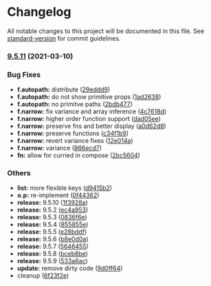 # Changelog

All notable changes to this project will be documented in this file. See [standard-version](https://github.com/conventional-changelog/standard-version) for commit guidelines.

### [9.5.11](https://github.com/millsp/ts-toolbelt/compare/v9.5.1...v9.5.11) (2021-03-10)


### Bug Fixes

* **f.autopath:** distribute ([29eddd9](https://github.com/millsp/ts-toolbelt/commit/29eddd99c6826696941c50681ce4858243786110))
* **f.autopath:** do not show primitive props ([1ad2638](https://github.com/millsp/ts-toolbelt/commit/1ad26389aa6a9a795d19d90d2724c73ae2bd51d9))
* **f.autopath:** no primitve paths ([2bdb477](https://github.com/millsp/ts-toolbelt/commit/2bdb4778325288154c8f71c0a5ae4a1b7e2b217f))
* **f.narrow:** fix variance and array inference ([4c7618d](https://github.com/millsp/ts-toolbelt/commit/4c7618d77b07d6b8c6dfd5087aa85a073bf57db3))
* **f.narrow:** higher order function support ([dad05ee](https://github.com/millsp/ts-toolbelt/commit/dad05eec6e6710ea4f63063658a3dee4d9c0ca28))
* **f.narrow:** preserve fns and better display ([a0d62d8](https://github.com/millsp/ts-toolbelt/commit/a0d62d8cfcd28eab7132c225ba187556ca749b4d))
* **f.narrow:** preserve functions ([c34f1b9](https://github.com/millsp/ts-toolbelt/commit/c34f1b95d0e0855203104eb696cfcb8221a65374))
* **f.narrow:** revert variance fixes ([12e014a](https://github.com/millsp/ts-toolbelt/commit/12e014a3f3d34047a3722486a73493f857a3697a))
* **f.narrow:** variance ([866ecd7](https://github.com/millsp/ts-toolbelt/commit/866ecd76744fc38244d85e7ef7b4bb90105cf7eb))
* **fn:** allow for curried in compose ([2bc5604](https://github.com/millsp/ts-toolbelt/commit/2bc560446916b423977c25e396b4f1f310b6c03f))


### Others

* **list:** more flexible keys ([d9415b2](https://github.com/millsp/ts-toolbelt/commit/d9415b2f85633c7c74a815c9909899114faf530c))
* **o.p:** re-implement ([0f44362](https://github.com/millsp/ts-toolbelt/commit/0f443626dc3b114b6784d2053510a1e0c2f7f839))
* **release:** 9.5.10 ([1f3928a](https://github.com/millsp/ts-toolbelt/commit/1f3928a70ff2a7e903a5398b53295c9c9997b42c))
* **release:** 9.5.2 ([ec4a953](https://github.com/millsp/ts-toolbelt/commit/ec4a953cabe6c4d704c0dca5f37d1dc630de047b))
* **release:** 9.5.3 ([0836f6e](https://github.com/millsp/ts-toolbelt/commit/0836f6e8187287a0c86f249e4e552d68a44e4f60))
* **release:** 9.5.4 ([855855e](https://github.com/millsp/ts-toolbelt/commit/855855e520ed4a04059f9d61884d2045dd0d751b))
* **release:** 9.5.5 ([e28bddf](https://github.com/millsp/ts-toolbelt/commit/e28bddf33066850a764e2ba344883ff84da561b9))
* **release:** 9.5.6 ([b8e0d0a](https://github.com/millsp/ts-toolbelt/commit/b8e0d0a83228baf666e00f4fdb0d99ca936c133f))
* **release:** 9.5.7 ([5646455](https://github.com/millsp/ts-toolbelt/commit/564645547862c7d698f4a03b15ccb7a5ffb5fc29))
* **release:** 9.5.8 ([bceb8be](https://github.com/millsp/ts-toolbelt/commit/bceb8be67701f9c7aba9608aed851567e8118ca5))
* **release:** 9.5.9 ([533a6ac](https://github.com/millsp/ts-toolbelt/commit/533a6ac0f7b713933c94f0962166c7a0245b055e))
* **update:** remove dirty code ([9d0ff64](https://github.com/millsp/ts-toolbelt/commit/9d0ff6441518c2c9a01cea7726c08acd19eb37d9))
* cleanup ([6f23f2e](https://github.com/millsp/ts-toolbelt/commit/6f23f2ec79145a0545eb45d15d50d0363a119b12))

